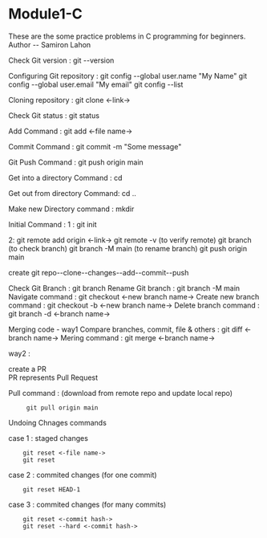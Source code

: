 # Module1-C
These are the some practice problems in C programming for beginners.
<br>
Author -- Samiron Lahon

 <!-- To check Git version run this command in terminal or Git Blash -->
 Check Git version :
 git --version

 <!-- To configuring Git run this command in terminal  --> 
 Configuring Git repository :
 git config --global user.name "My Name"
 git config --global user.email "My email"
 git config --list
 
 <!-- clone and status -->

 <!-- Clone : Cloning a repository on our local machine -->
 Cloning repository :
 git clone <-link->
 <!-- Status : Display the state of the code --> 
 Check Git status :
 git status

 <!-- Untracked : New files that git doesn't yet track -->
 <!-- Modified : Changed -->
 <!-- Staged :  File  is ready to be commited -->
 <!-- Unmodified : Unchanged -->

<!-- Add & Commit -->

<!-- add : adds new or changed files  in your working directory to the  Git staging  area -->
Add Command :
git add <-file name->
<!-- commit : it is the record of change -->
Commit Command :
git commit -m "Some message"

<!-- Push Command -->
<!-- push : upload local repo content to remote repo -->
Git Push Command :
git push origin main

<!-- to get into any directory -->
Get into a directory Command :
cd <name of the directory>
<!-- to get out from any directory -->
Get out from directory Command:
cd ..


<!-- make new directory into new folder  -->
Make new Directory command :
mkdir <name of the new directory>

<!-- Initial command -->
<!-- init : used to create a new git repo  -->
Initial Command :
1 :
git init

2:
git remote add origin <-link->
git remote -v   (to verify remote)
git branch      (to check branch)
git branch -M main   (to rename branch)
git push origin main

<!-- Work flow -->
create git repo--clone--changes--add--commit--push
 
 <!-- git branch -->
 Check Git Branch :
  git branch
 Rename Git branch : 
  git branch -M main
 Navigate command : 
  git checkout <-new branch name->
 Create new branch command : 
  git checkout -b <-new branch name->
 Delete branch command : 
  git branch -d <-branch name->


  <!-- Merging code -->

  <!-- way1 -->
 Merging code -
way1 
Compare branches, commit, file  & others :
  git diff <-branch name-> 
 Mering command : 
  git merge <-branch name->

  <!-- way2 -->
  way2 :
  <!-- PR(Pull request) : It lets you tell others about changes you've pushed to a branch in a repository on Github -->
  create a PR   
  PR represents Pull Request      

<!-- Pull Command -->
<!-- used to fetch and download content from a remote repo and immediately update the local repo to match that content. -->
Pull command : (download from remote repo and update local repo)

         git pull origin main

<!-- Resolving Merge Conflicts -->
<!-- An event that takes place when Git is unable to automatically resolve differences  in code between two commits. -->
  

<!-- Undoing Changes -->
Undoing Chnages commands

case 1 : staged changes 
         
        git reset <-file name->
        git reset

case 2 : commited changes (for one commit)        

        git reset HEAD-1

case 3 : commited changes (for many commits)

        git reset <-commit hash->
        git reset --hard <-commit hash->


<!-- Fork -->
<!-- A fork is a new repository that shares code and visibilty settings with the origina "upstream" repository. -->


<!-- Fork is a rough copy. -->







 
